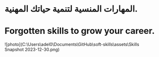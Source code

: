 # المهارات المنسية لتنمية حياتك المهنية.


# Forgotten skills to grow your career.


![photo](C:\Users\adel0\Documents\GitHub\soft-skills\assets\Skills Snapshot 2023-12-30.png)